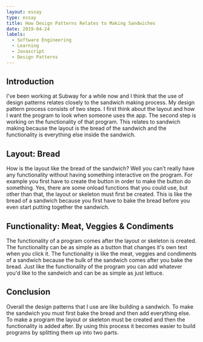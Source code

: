```yaml
---
layout: essay
type: essay
title: How Design Patterns Relates to Making Sandwiches
date: 2019-04-24
labels:
  - Software Engineering
  - Learning
  - Javascript
  - Design Patterns
---
```


## Introduction
I've been working at Subway for a while now and I think that the use of design patterns relates closely to the sandwich making process. My design pattern process consists of two steps. I first think about the layout and how I want the program to look when someone uses the app. The second step is working on the functionality of that program. This relates to sandwich making because the layout is the bread of the sandwich and the functionality is everything else inside the sandwich.

## Layout: Bread
How is the layout like the bread of the sandwich? Well you can't really have any functionality without having something interactive on the program. For example you first have to create the button in order to make the button do something. Yes, there are some onload functions that you could use, but other than that, the layout or skeleton must first be created. This is like the bread of a sandwich because you first have to bake the bread before you even start putting together the sandwich.

## Functionality: Meat, Veggies & Condiments
The functionality of a program comes after the layout or skeleton is created. The functionality can be as simple as a button that changes it's own text when you click it. The functionality is like the meat, veggies and condiments of a sandwich because the bulk of the sandwich comes after you bake the bread. Just like the functionality of the program you can add whatever you'd like to the sandwich and can be as simple as just lettuce.

## Conclusion
Overall the design patterns that I use are like building a sandwich. To make the sandwich you must first bake the bread and then add everything else. To make a program the layout or skeleton must be created and then the functionality is added after. By using this process it becomes easier to build programs by splitting them up into two parts.
